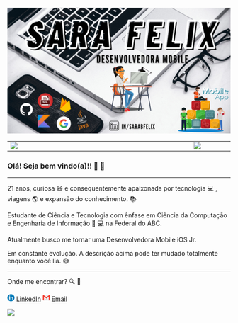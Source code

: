 ![capa github](https://github.com/sarafelix25/sarafelix/blob/master/imagens/sarafelix.png)  


<center>
  <table>
    <tr>
        <td><img width="400px" align="left" src="https://github-readme-stats.vercel.app/api/top-langs/?username=sarafelix25&hide=html&layout=compact&theme=buefy" /></td>
        <td><img width="495px" align="left" src="https://github-readme-stats.vercel.app/api?username=sarafelix25&theme=buefy"/></td>
    </tr>   
  </table>
</center>  

### Olá! Seja bem vindo(a)!! :rocket: :partying_face: 
---

21 anos, curiosa :laughing: e consequentemente apaixonada por tecnologia :computer: , viagens  :earth_americas: e expansão do conhecimento. :books: 

Estudante de Ciência e Tecnologia com ênfase em Ciência da Computação e Engenharia de Informação :raising_hand: :computer: na Federal do ABC. 

Atualmente busco me tornar uma Desenvolvedora Mobile iOS Jr.

Em constante evolução. A descrição acima pode ter mudado totalmente enquanto você lia. :sweat_smile:

---

Onde me encontrar? :mag: :information_desk_person: 

<a href="https://www.linkedin.com/in/sarabfelix"><img src="https://github.com/sarafelix25/sarafelix/blob/master/imagens/linkedin.png" width="16"></img></a> [LinkedIn](https://www.linkedin.com/in/sarabfelix) <a href="mailto:sarabfelix1@gmail.com"><img src="https://github.com/sarafelix25/sarafelix/blob/master/imagens/gmail.png" width="16"></img></a> 
[Email](mailto:sarabfelix1@gmail.com)  

![](https://komarev.com/ghpvc/?username=sarafelix25&color=blue&style=flat)
